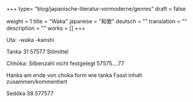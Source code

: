 +++
type= "blog/japanische-literatur-vormoderne/genres"
draft = false

weight = 1
title = "Waka"
japanese = "和歌"
deutsch = ""
translation = ""
description = ""
works = []
+++



Uta:
-waka
-kanshi

Tanka 31
57577
Stilmittel

Chhōka: Silbenzahl nicht festgelegt
57575....77

Hanka am ende von choka form wie tanka
  Fasst inhalt zusammen/kommentiert

Sedōka 38
577577

